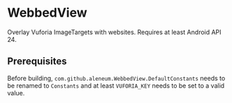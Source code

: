 # WebbedView

Overlay Vuforia ImageTargets with websites.
Requires at least Android API 24.

## Prerequisites

Before building, `com.github.aleneum.WebbedView.DefaultConstants` needs to be renamed to `Constants` and at least `VUFORIA_KEY` needs to be set to a valid value.
